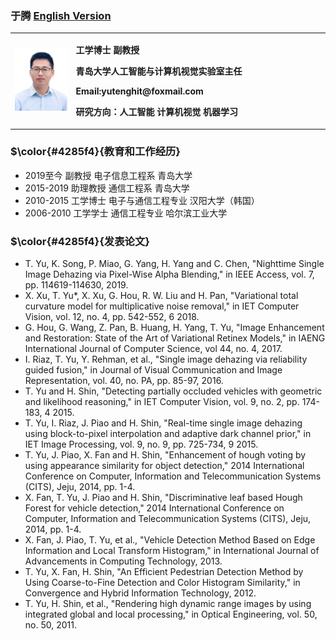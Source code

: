 ### 于腾 <a href="/index.html">English Version</a>
<table border="0">
  <tr>
    <td width="18%">
      <img src="/yt.jpg" width="100%">     
    </td>
    <td width="75%">
      <p><b>工学博士 副教授</b></p>
      <p><b>青岛大学人工智能与计算机视觉实验室主任</b></p>
      <p><b>Email:yutenghit@foxmail.com</b></p>
      <p><b>研究方向：人工智能 计算机视觉 机器学习</b></p>
    </td>
  </tr>
</table>

### $\color{#4285f4}{教育和工作经历}

- 2019至今 副教授 电子信息工程系 青岛大学
- 2015-2019 助理教授 通信工程系 青岛大学
- 2010-2015 工学博士 电子与通信工程专业 汉阳大学（韩国）
- 2006-2010 工学学士 通信工程专业 哈尔滨工业大学


### $\color{#4285f4}{发表论文}

- T. Yu, K. Song, P. Miao, G. Yang, H. Yang and C. Chen, "Nighttime Single Image Dehazing via Pixel-Wise Alpha Blending," in IEEE Access, vol. 7, pp. 114619-114630, 2019.
- X. Xu, T. Yu*, X. Xu, G. Hou, R. W. Liu and H. Pan, "Variational total curvature model for multiplicative noise removal," in IET Computer Vision, vol. 12, no. 4, pp. 542-552, 6 2018.
- G. Hou, G. Wang, Z. Pan, B. Huang, H. Yang, T. Yu, "Image Enhancement and Restoration: State of the Art of Variational Retinex Models," in IAENG International Journal of Computer Science, vol 44, no. 4, 2017.
- I. Riaz, T. Yu, Y. Rehman, et al., "Single image dehazing via reliability guided fusion," in Journal of Visual Communication and Image Representation, vol. 40, no. PA, pp. 85-97, 2016.
- T. Yu and H. Shin, "Detecting partially occluded vehicles with geometric and likelihood reasoning," in IET Computer Vision, vol. 9, no. 2, pp. 174-183, 4 2015.
- T. Yu, I. Riaz, J. Piao and H. Shin, "Real-time single image dehazing using block-to-pixel interpolation and adaptive dark channel prior," in IET Image Processing, vol. 9, no. 9, pp. 725-734, 9 2015.
- T. Yu, J. Piao, X. Fan and H. Shin, "Enhancement of hough voting by using appearance similarity for object detection," 2014 International Conference on Computer, Information and Telecommunication Systems (CITS), Jeju, 2014, pp. 1-4.
- X. Fan, T. Yu, J. Piao and H. Shin, "Discriminative leaf based Hough Forest for vehicle detection," 2014 International Conference on Computer, Information and Telecommunication Systems (CITS), Jeju, 2014, pp. 1-4.
- X. Fan, J. Piao, T. Yu, et al., "Vehicle Detection Method Based on Edge Information and Local Transform Histogram," in International Journal of Advancements in Computing Technology, 2013.
- T. Yu,  X. Fan, H. Shin, "An Efficient Pedestrian Detection Method by Using Coarse-to-Fine Detection and Color Histogram Similarity," in Convergence and Hybrid Information Technology, 2012.
- T. Yu, H. Shin, et al., "Rendering high dynamic range images by using integrated global and local processing," in Optical Engineering, vol. 50, no. 50, 2011.


